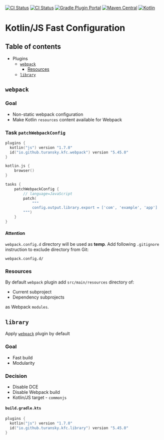 [![CI Status](https://github.com/turansky/kfc-plugins/workflows/CI/badge.svg)](https://github.com/turansky/kfc-plugins/actions)
[![CI Status](https://github.com/turansky/kfc-plugins/workflows/gradle%20plugin/badge.svg)](https://github.com/turansky/kfc-plugins/actions)
[![Gradle Plugin Portal](https://img.shields.io/maven-metadata/v/https/plugins.gradle.org/m2/io/github/turansky/kfc/root/io.github.turansky.kfc.root.gradle.plugin/maven-metadata.xml.svg?label=plugin&logo=gradle)](https://plugins.gradle.org/plugin/io.github.turansky.kfc.root)
[![Maven Central](https://img.shields.io/maven-central/v/io.github.turansky.kfc/kfc-react?logo=apache-maven)](https://mvnrepository.com/artifact/io.github.turansky.kfc/kfc-react)
[![Kotlin](https://img.shields.io/badge/kotlin-1.7.0-blue.svg?logo=kotlin)](http://kotlinlang.org)

# Kotlin/JS Fast Configuration

## Table of contents
* Plugins
  * [`webpack`](#webpack)
    * [Resources](#resources)
  * [`library`](#library)

## `webpack`

### Goal
* Non-static webpack configuration
* Make Kotlin `resources` content available for Webpack

### Task `patchWebpackConfig`

```kotlin
plugins {
  kotlin("js") version "1.7.0"
  id("io.github.turansky.kfc.webpack") version "5.45.0"
}

kotlin.js {
    browser()
}

tasks {
    patchWebpackConfig {
        // language=JavaScript
        patch(
            """
            config.output.library.export = ['com', 'example', 'app']
        """)
    }
}
```

#### Attention
`webpack.config.d` directory will be used as **temp**.
Add following `.gitignore` instruction to exclude directory from Git:
```
webpack.config.d/
```

### Resources
By default `webpack` plugin add `src/main/resources` directory of: 
* Current subproject
* Dependency subprojects 

as Webpack `modules`.

## `library`

Apply [`webpack`](#webpack) plugin by default

### Goal
* Fast build
* Modularity

### Decision
* Disable DCE
* Disable Webpack build
* Kotlin/JS target - `commonjs` 

#### `build.gradle.kts`

```kotlin
plugins {
  kotlin("js") version "1.7.0"
  id("io.github.turansky.kfc.library") version "5.45.0"
}
```
